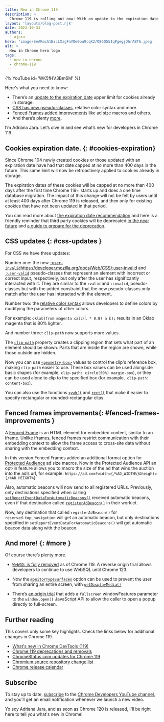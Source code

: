 ```yaml
---
title: New in Chrome 119
description: >
  Chrome 119 is rolling out now! With an update to the expiration date upper limit  for cookies already in storage. CSS has new pseudo classes, relative color syntax, Fenced Frames improvements like ad size macros, and there’s plenty more.
layout: 'layouts/blog-post.njk'
date: 2023-10-31
authors:
  - ajara
hero: 'image/SeARmcA1EicLXagFnVOe0ou9cqK2/O86Q55IqPgegjOhrABT6.jpeg'
alt: >
  New in Chrome hero logo
tags:
  - new-in-chrome
  - chrome-119
---
```


{% YouTube id='WK5fHV3Bm6M' %}

Here's what you need to know:

* There’s an [update to the expiration date](#cookies-expiration) upper limit  for cookies already in storage.
*  [CSS has new pseudo-classes](#css-updates), relative color syntax and more.
*  [Fenced Frames added improvements](#fenced-frames-improvements) like ad size macros and others.
*  And there’s plenty [more](#more).

I’m Adriana Jara. Let’s dive in and see what’s new for developers in Chrome 119.

## Cookies expiration date. {: #cookies-expiration}

Since Chrome 104 newly created cookies or those updated with an expiration date have had that date capped at no more than 400 days in the future. This same limit will now be retroactively applied to cookies already in storage.

The expiration dates of these cookies will be capped at no more than 400 days after the first time Chrome 119+ starts up and does a one time database migration. The impact of this change will not be felt by users until at least 400 days after Chrome 119 is released, and then only for existing cookies that have not been updated in that period.

You can read more about [the expiration date recommendation](https://httpwg.org/http-extensions/draft-ietf-httpbis-rfc6265bis.html#name-the-expires-attribute) and here is a friendly reminder that third party cookies will be deprecated [in the near future](https://privacysandbox.com/news/the-next-stages-of-privacy-sandbox-general-availability) and [a guide to prepare for the deprecation](/docs/privacy-sandbox/third-party-cookie-phase-out).

## CSS updates {: #css-updates }

For CSS we have three updates:

Number one: the new [`:user-invalid`]()https://developer.mozilla.org/docs/Web/CSS/:user-invalid and [`:user-valid`](https://developer.mozilla.org/docs/Web/CSS/:user-valid) pseudo-classes that represent an element with incorrect or correct input, respectively, but only after the user has significantly interacted with it. They are similar to the `:valid` and `:invalid`, pseudo-classes but with the added constraint that the new pseudo-classes only match after the user has interacted with the element.

Number two: the [relative color syntax](/blog/css-relative-color-syntax/) allows developers to define colors by modifying the parameters of other colors.

For example: `oklab(from magenta calc(l * 0.8) a b);` results in an Oklab magenta that is 80% lighter.

And number three: `clip-path` now supports more values.

The [`clip-path`](https://developer.mozilla.org/docs/Web/CSS/clip-path) property creates a clipping region that sets what part of an element should be shown. Parts that are inside the region are shown, while those outside are hidden.

Now you can use [`<geometry-box>`](https://developer.mozilla.org/docs/Web/CSS/clip-path#geometry-box) values to control the clip's reference box, making `clip-path` easier to use. These box values can be used alongside basic shapes (for example, `clip-path: circle(50%) margin-box`), or they can be used alone to clip to the specified box (for example,` clip-path: content-box`).

You can also use the functions [`xywh()`](https://developer.mozilla.org/docs/Web/CSS/basic-shape/xywh) and [`rect()`](https://developer.mozilla.org/docs/Web/CSS/basic-shape/rect) that make it easier to specify rectangular or rounded-rectangular clips.


## Fenced frames improvements{: #fenced-frames-improvements }

A [Fenced Frame](/docs/privacy-sandbox/fenced-frame/) is an HTML element for embedded content, similar to an iframe. Unlike iframes, fenced frames restrict communication with their embedding context to allow the frame access to cross-site data without sharing with the embedding context.

In this version Fenced Frames added an additional format option for [Protected Audience](/docs/privacy-sandbox/protected-audience) ad size macros. Now in the Protected Audience API an opt-in feature allows you to macro the size of the ad that wins the auction into the ad’s url, for example:
`https://ad.com?width={/%AD_WIDTH%}&height={/%AD_HEIGHT%}`

Also, automatic beacons will now send to all registered URLs. Previously, only destinations specified when calling [`setReportEventDataForAutomaticBeacons()`](https://github.com/WICG/turtledove/blob/main/Fenced_Frames_Ads_Reporting.md#api-to-populate-event-data-for-reservedtop_navigation) received automatic beacons, even if that destination called [`registerAdBeacon()`](https://github.com/WICG/turtledove/blob/main/Fenced_Frames_Ads_Reporting.md#registeradbeacon) in their worklet.

Now, any destination that called `registerAdBeacon()` for `reserved.top_navigation` will get an automatic beacon, but only destinations specified in `setReportEventDataForAutomaticBeacons()` will get automatic beacon data along with the beacon.

## And more! {: #more }

Of course there’s plenty more.

* [`WebSQL` is fully removed](/blog/deprecating-web-sql/) as of Chrome 119. A reverse origin trial allows developers to continue to use WebSQL until Chrome 123.

* Now the [`monitorTypeSurfaces`](/docs/web-platform/screen-sharing-controls/#monitorTypeSurfaces) option can be used to prevent the user from sharing an entire screen, with [`getDisplayMedia()`](https://developer.mozilla.org/docs/Web/API/MediaDevices/getDisplayMedia)

* There’s [an origin trial](/origintrials/#/view_trial/106960491150049281) that adds a `fullscreen` windowFeatures parameter to the `window.open()` JavaScript API to allow the caller to open a popup directly to full-screen.

## Further reading

This covers only some key highlights. Check the links below for
additional changes in Chrome 119.

* [What's new in Chrome DevTools (119)](/blog/new-in-devtools-119/)
* [Chrome 119 deprecations and removals](/blog/deps-rems-119/)
* [ChromeStatus.com updates for Chrome 119](https://chromestatus.com/features#milestone%3D119)
* [Chromium source repository change list](https://chromium.googlesource.com/chromium/src/+log/118.0.5993.116..119.0.6045.63)
* [Chrome release calendar](https://chromiumdash.appspot.com/schedule)

## Subscribe

To stay up to date, [subscribe](https://goo.gl/6FP1a5) to the
[Chrome Developers YouTube channel](https://www.youtube.com/user/ChromeDevelopers/),
and you'll get an email notification whenever we launch a new video.

Yo soy Adriana Jara, and as soon as Chrome 120 is released, I'll be right here to
tell you what's new in Chrome!